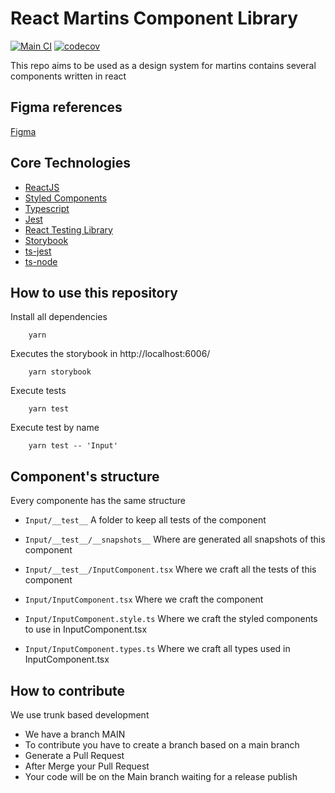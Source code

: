 # React Martins Component Library

[![Main CI](https://github.com/Guilbritto/react-martins-component-library/workflows/Main%20CI/badge.svg)](https://github.com/Guilbritto/react-martins-component-library/actions?query=workflow%3AMain+branch%3Amain)
[![codecov](https://codecov.io/gh/Guilbritto/react-martins-component-library/branch/main/graph/badge.svg?token=PWEI1FO5I2)](https://codecov.io/gh/Guilbritto/react-martins-component-library)

This repo aims to be used as a design system for martins
contains several components written in react

## Figma references

[Figma](https://www.figma.com/file/oX25OOCKxYY37i47njHQdO/Tracking?node-id=0%3A1)

## Core Technologies

-   [ReactJS](https://reactjs.org/)
-   [Styled Components](https://styled-components.com/)
-   [Typescript](https://www.typescriptlang.org/)
-   [Jest](https://jestjs.io/)
-   [React Testing Library](https://testing-library.com/docs/react-testing-library/intro/)
-   [Storybook](https://storybook.js.org/)
-   [ts-jest](https://github.com/kulshekhar/ts-jest)
-   [ts-node](https://github.com/TypeStrong/ts-node)

## How to use this repository

Install all dependencies

```
    yarn
```

Executes the storybook in http://localhost:6006/

```
    yarn storybook
```

Execute tests

```
    yarn test
```

Execute test by name

```
    yarn test -- 'Input'
```

## Component's structure

Every componente has the same structure

-   `Input/__test__` A folder to keep all tests of the component

-   `Input/__test__/__snapshots__` Where are generated all snapshots of this component

-   `Input/__test__/InputComponent.tsx` Where we craft all the tests of this component

-   `Input/InputComponent.tsx` Where we craft the component

-   `Input/InputComponent.style.ts` Where we craft the styled components to use in InputComponent.tsx

-   `Input/InputComponent.types.ts` Where we craft all types used in InputComponent.tsx

## How to contribute

We use trunk based development

-   We have a branch MAIN
-   To contribute you have to create a branch based on a main branch
-   Generate a Pull Request
-   After Merge your Pull Request
-   Your code will be on the Main branch waiting for a release publish
